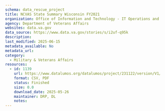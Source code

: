 ```yaml
---
schema: data_rescue_project 
title: NCVAS State Summary Wisconsin FY2021
organization: Office of Information and Technology - IT Operations and Services (ITOPS)
agency: Department of Veterans Affairs
websites: data.va.gov
data_source: https://www.data.va.gov/stories/s/i2uf-q95k
description: 
last_modified: 2025-06-15
metadata_available: No
metadata_url: 
category:
  - Military & Veterans Affairs 
resources:
  - id: 1139
    url: https://www.datalumos.org/datalumos/project/231122/version/V1/view
    format: CSV, PDF
    status: Finished
    size: 0.0
    download_date: 2025-05-26
    maintainer: DRP, DL
    notes: 
---
```

